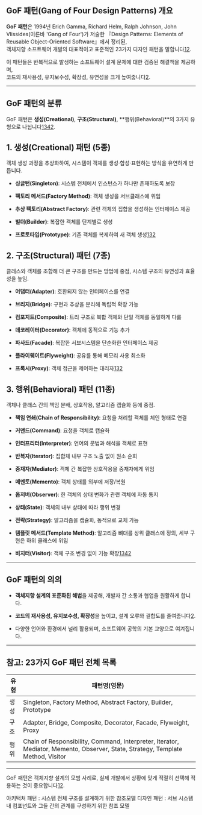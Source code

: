 
## GoF 패턴(Gang of Four Design Patterns) 개요

**GoF 패턴**은 1994년 Erich Gamma, Richard Helm, Ralph Johnson, John Vlissides(이른바 'Gang of Four')가 저술한 『Design Patterns: Elements of Reusable Object-Oriented Software』에서 정리된,  
객체지향 소프트웨어 개발의 대표적이고 표준적인 23가지 디자인 패턴을 말합니다[1](https://velog.io/@junlight94/Design-Pattern-GoF-%EB%94%94%EC%9E%90%EC%9D%B8-%ED%8C%A8%ED%84%B4)[2](https://www.digitalocean.com/community/tutorials/gangs-of-four-gof-design-patterns).

이 패턴들은 반복적으로 발생하는 소프트웨어 설계 문제에 대한 검증된 해결책을 제공하며,  
코드의 재사용성, 유지보수성, 확장성, 유연성을 크게 높여줍니다[2](https://www.digitalocean.com/community/tutorials/gangs-of-four-gof-design-patterns).

---

## GoF 패턴의 분류

GoF 패턴은 **생성(Creational)**, **구조(Structural)**, **행위(Behavioral)**의 3가지 유형으로 나뉩니다[1](https://velog.io/@junlight94/Design-Pattern-GoF-%EB%94%94%EC%9E%90%EC%9D%B8-%ED%8C%A8%ED%84%B4)[3](https://4z7l.github.io/2020/12/25/design_pattern_GoF.html)[4](https://velog.io/@jeonjunhyeon/%EC%A0%95%EB%B3%B4%EC%B2%98%EB%A6%AC%EA%B8%B0%EC%82%AC-GoFGangs-of-Four-%EB%94%94%EC%9E%90%EC%9D%B8-%ED%8C%A8%ED%84%B4)[2](https://www.digitalocean.com/community/tutorials/gangs-of-four-gof-design-patterns).

## 1. 생성(Creational) 패턴 (5종)

객체 생성 과정을 추상화하여, 시스템이 객체를 생성·합성·표현하는 방식을 유연하게 만듭니다.

- **싱글턴(Singleton)**: 시스템 전체에서 인스턴스가 하나만 존재하도록 보장
    
- **팩토리 메서드(Factory Method)**: 객체 생성을 서브클래스에 위임
    
- **추상 팩토리(Abstract Factory)**: 관련 객체의 집합을 생성하는 인터페이스 제공
    
- **빌더(Builder)**: 복잡한 객체를 단계별로 생성
    
- **프로토타입(Prototype)**: 기존 객체를 복제하여 새 객체 생성[1](https://velog.io/@junlight94/Design-Pattern-GoF-%EB%94%94%EC%9E%90%EC%9D%B8-%ED%8C%A8%ED%84%B4)[3](https://4z7l.github.io/2020/12/25/design_pattern_GoF.html)[2](https://www.digitalocean.com/community/tutorials/gangs-of-four-gof-design-patterns)
    

## 2. 구조(Structural) 패턴 (7종)

클래스와 객체를 조합해 더 큰 구조를 만드는 방법에 중점, 시스템 구조의 유연성과 효율성을 높임.

- **어댑터(Adapter)**: 호환되지 않는 인터페이스를 연결
    
- **브리지(Bridge)**: 구현과 추상을 분리해 독립적 확장 가능
    
- **컴포지트(Composite)**: 트리 구조로 복합 객체와 단일 객체를 동일하게 다룸
    
- **데코레이터(Decorator)**: 객체에 동적으로 기능 추가
    
- **파사드(Facade)**: 복잡한 서브시스템을 단순화한 인터페이스 제공
    
- **플라이웨이트(Flyweight)**: 공유를 통해 메모리 사용 최소화
    
- **프록시(Proxy)**: 객체 접근을 제어하는 대리자[1](https://velog.io/@junlight94/Design-Pattern-GoF-%EB%94%94%EC%9E%90%EC%9D%B8-%ED%8C%A8%ED%84%B4)[3](https://4z7l.github.io/2020/12/25/design_pattern_GoF.html)[2](https://www.digitalocean.com/community/tutorials/gangs-of-four-gof-design-patterns)
    

## 3. 행위(Behavioral) 패턴 (11종)

객체나 클래스 간의 책임 분배, 상호작용, 알고리즘 캡슐화 등에 중점.

- **책임 연쇄(Chain of Responsibility)**: 요청을 처리할 객체를 체인 형태로 연결
    
- **커맨드(Command)**: 요청을 객체로 캡슐화
    
- **인터프리터(Interpreter)**: 언어의 문법과 해석을 객체로 표현
    
- **반복자(Iterator)**: 집합체 내부 구조 노출 없이 원소 순회
    
- **중재자(Mediator)**: 객체 간 복잡한 상호작용을 중재자에게 위임
    
- **메멘토(Memento)**: 객체 상태를 외부에 저장/복원
    
- **옵저버(Observer)**: 한 객체의 상태 변화가 관련 객체에 자동 통지
    
- **상태(State)**: 객체의 내부 상태에 따라 행위 변경
    
- **전략(Strategy)**: 알고리즘을 캡슐화, 동적으로 교체 가능
    
- **템플릿 메서드(Template Method)**: 알고리즘 뼈대를 상위 클래스에 정의, 세부 구현은 하위 클래스에 위임
    
- **비지터(Visitor)**: 객체 구조 변경 없이 기능 확장[1](https://velog.io/@junlight94/Design-Pattern-GoF-%EB%94%94%EC%9E%90%EC%9D%B8-%ED%8C%A8%ED%84%B4)[3](https://4z7l.github.io/2020/12/25/design_pattern_GoF.html)[4](https://velog.io/@jeonjunhyeon/%EC%A0%95%EB%B3%B4%EC%B2%98%EB%A6%AC%EA%B8%B0%EC%82%AC-GoFGangs-of-Four-%EB%94%94%EC%9E%90%EC%9D%B8-%ED%8C%A8%ED%84%B4)[2](https://www.digitalocean.com/community/tutorials/gangs-of-four-gof-design-patterns)
    

---

## GoF 패턴의 의의

- **객체지향 설계의 표준화된 해법**을 제공해, 개발자 간 소통과 협업을 원활하게 합니다.
    
- **코드의 재사용성, 유지보수성, 확장성**을 높이고, 설계 오류와 결합도를 줄여줍니다[2](https://www.digitalocean.com/community/tutorials/gangs-of-four-gof-design-patterns).
    
- 다양한 언어와 환경에서 널리 활용되며, 소프트웨어 공학의 기본 교양으로 여겨집니다.
    

---

## 참고: 23가지 GoF 패턴 전체 목록

|유형|패턴명(영문)|
|---|---|
|생성|Singleton, Factory Method, Abstract Factory, Builder, Prototype|
|구조|Adapter, Bridge, Composite, Decorator, Facade, Flyweight, Proxy|
|행위|Chain of Responsibility, Command, Interpreter, Iterator, Mediator, Memento, Observer, State, Strategy, Template Method, Visitor|

---

GoF 패턴은 객체지향 설계의 모범 사례로, 실제 개발에서 상황에 맞게 적절히 선택해 적용하는 것이 중요합니다[1](https://velog.io/@junlight94/Design-Pattern-GoF-%EB%94%94%EC%9E%90%EC%9D%B8-%ED%8C%A8%ED%84%B4)[2](https://www.digitalocean.com/community/tutorials/gangs-of-four-gof-design-patterns).

아키택처 패턴 : 시스템 전체 구조를 설계하기 위한 참조모델
디자인 패턴 : 서브 시스템 내 컴포넌트와 그들 간의 관계를 구성하기 위한 참조 모델

